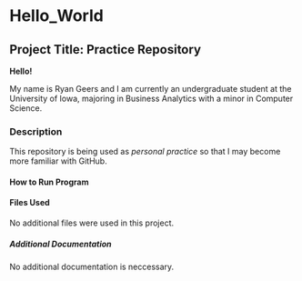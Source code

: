 # Hello_World

## Project Title: Practice Repository

**Hello!**

My name is Ryan Geers and I am currently an undergraduate student at the University of Iowa,
majoring in Business Analytics with a minor in Computer Science.

### Description

This repository is being used as *personal practice* so that I may become more familiar with GitHub.

#### How to Run Program

#### Files Used

No additional files were used in this project.

##### Additional Documentation

No additional documentation is neccessary.
